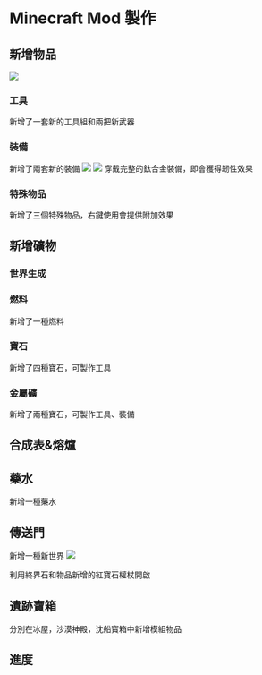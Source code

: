 # Minecraft Mod 製作
## 新增物品
![](https://hackmd.io/_uploads/HJk8Xx042.png)

### 工具
新增了一套新的工具組和兩把新武器
### 裝備
新增了兩套新的裝備
![](https://hackmd.io/_uploads/H1DIEgCV3.png)
![](https://hackmd.io/_uploads/r1PU4eC4n.png)
穿戴完整的鈦合金裝備，即會獲得韌性效果
### 特殊物品
新增了三個特殊物品，右鍵使用會提供附加效果
## 新增礦物
### 世界生成
### 燃料
新增了一種燃料
### 寶石
新增了四種寶石，可製作工具
### 金屬礦
新增了兩種寶石，可製作工具、裝備
## 合成表&熔爐
## 藥水
新增一種藥水

## 傳送門
新增一種新世界
![](https://hackmd.io/_uploads/BJtl8eR42.png)

利用終界石和物品新增的紅寶石權杖開啟
## 遺跡寶箱
分別在冰屋，沙漠神殿，沈船寶箱中新增模組物品
## 進度


